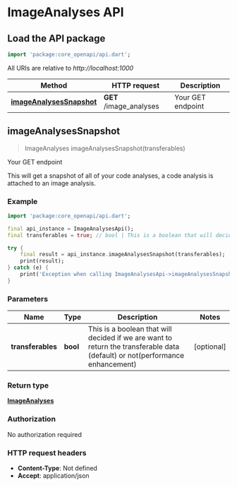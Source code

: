 # ImageAnalyses API

## Load the API package
```dart
import 'package:core_openapi/api.dart';
```

All URIs are relative to *http://localhost:1000*

Method | HTTP request | Description
------------- | ------------- | -------------
[**imageAnalysesSnapshot**](ImageAnalysesApi#imageanalysessnapshot) | **GET** /image_analyses | Your GET endpoint


## **imageAnalysesSnapshot**
> ImageAnalyses imageAnalysesSnapshot(transferables)

Your GET endpoint

This will get a snapshot of all of your code analyses, a code analysis is attached to an image analysis.

### Example
```dart
import 'package:core_openapi/api.dart';

final api_instance = ImageAnalysesApi();
final transferables = true; // bool | This is a boolean that will decided if we are want to return the transferable data (default) or not(performance enhancement)

try {
    final result = api_instance.imageAnalysesSnapshot(transferables);
    print(result);
} catch (e) {
    print('Exception when calling ImageAnalysesApi->imageAnalysesSnapshot: $e\n');
}
```

### Parameters

Name | Type | Description  | Notes
------------- | ------------- | ------------- | -------------
 **transferables** | **bool**| This is a boolean that will decided if we are want to return the transferable data (default) or not(performance enhancement) | [optional] 

### Return type

[**ImageAnalyses**](ImageAnalyses)

### Authorization

No authorization required

### HTTP request headers

 - **Content-Type**: Not defined
 - **Accept**: application/json



